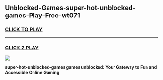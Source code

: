 
## Unblocked-Games-super-hot-unblocked-games-Play-Free-wt071
<h3>
<a href="https://premium76.site?title=super-hot-unblocked-games&ref=15A">CLICK TO PLAY</a></h3>
<hr>

<h3>
<a href="https://premium76.site?title=super-hot-unblocked-games&ref=15A">CLICK 2 PLAY</a>
  
</h3>

<a href="https://premium76.site?title=super-hot-unblocked-games&ref=15A"><img src="https://clearcache.store/games.png"></a>


**super-hot-unblocked-games games unblocked: Your Gateway to Fun and Accessible Online Gaming**

